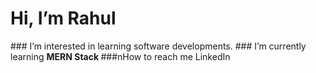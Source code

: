 <h1> Hi, I’m Rahul</h1>
### I’m interested in learning software developments.
### I’m currently learning <strong> MERN Stack </strong>
###nHow to reach me <ahref="https://www.linkedin.com/in/rahul-soni-859326174/">LinkedIn</a> 

<!---
rahulsoni8589/rahulsoni8589 is a ✨ special ✨ repository because its `README.md` (this file) appears on your GitHub profile.
You can click the Preview link to take a look at your changes.
--->

